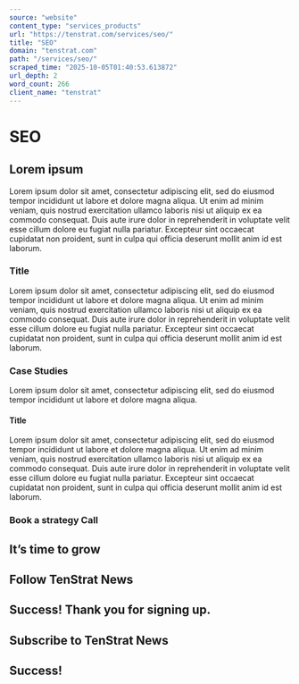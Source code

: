 ```yaml
---
source: "website"
content_type: "services_products"
url: "https://tenstrat.com/services/seo/"
title: "SEO"
domain: "tenstrat.com"
path: "/services/seo/"
scraped_time: "2025-10-05T01:40:53.613872"
url_depth: 2
word_count: 266
client_name: "tenstrat"
---
```


# SEO

## Lorem ipsum

Lorem ipsum dolor sit amet, consectetur adipiscing elit, sed do eiusmod tempor incididunt ut labore et dolore magna aliqua. Ut enim ad minim veniam, quis nostrud exercitation ullamco laboris nisi ut aliquip ex ea commodo consequat. Duis aute irure dolor in reprehenderit in voluptate velit esse cillum dolore eu fugiat nulla pariatur. Excepteur sint occaecat cupidatat non proident, sunt in culpa qui officia deserunt mollit anim id est laborum.

### Title

Lorem ipsum dolor sit amet, consectetur adipiscing elit, sed do eiusmod tempor incididunt ut labore et dolore magna aliqua. Ut enim ad minim veniam, quis nostrud exercitation ullamco laboris nisi ut aliquip ex ea commodo consequat. Duis aute irure dolor in reprehenderit in voluptate velit esse cillum dolore eu fugiat nulla pariatur. Excepteur sint occaecat cupidatat non proident, sunt in culpa qui officia deserunt mollit anim id est laborum.

### Case Studies

Lorem ipsum dolor sit amet, consectetur adipiscing elit, sed do eiusmod tempor incididunt ut labore et dolore magna aliqua.

#### Title

Lorem ipsum dolor sit amet, consectetur adipiscing elit, sed do eiusmod tempor incididunt ut labore et dolore magna aliqua. Ut enim ad minim veniam, quis nostrud exercitation ullamco laboris nisi ut aliquip ex ea commodo consequat. Duis aute irure dolor in reprehenderit in voluptate velit esse cillum dolore eu fugiat nulla pariatur. Excepteur sint occaecat cupidatat non proident, sunt in culpa qui officia deserunt mollit anim id est laborum.

### Book a strategy Call

## It’s time to grow

## Follow TenStrat News

## Success! Thank you for signing up.

## Subscribe to TenStrat News

## Success!